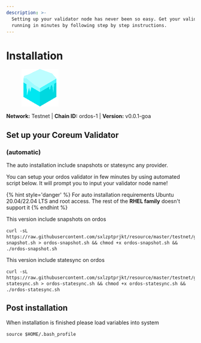 ```yaml
---
description: >-
  Setting up your validator node has never been so easy. Get your validator
  running in minutes by following step by step instructions.
---
```


# Installation

<figure><img src="../../../.gitbook/assets/ordos.png" alt=""><figcaption></figcaption></figure>

**Network:** Testnet | **Chain ID:** ordos-1 | **Version:** v0.0.1-goa

## Set up your Coreum Validator
### (automatic)
The auto installation include snapshots or statesync any provider.

You can setup your ordos validator in few minutes by using automated script below. It will prompt you to input your validator node name!

{% hint style='danger' %}
For auto installation requirements Ubuntu 20.04/22.04 LTS and root access. The rest of the **RHEL family** doesn't support it
{% endhint %}

This version include snapshots on ordos
```
curl -sL https://raw.githubusercontent.com/sxlzptprjkt/resource/master/testnet/goa/ordos/ordos-snapshot.sh > ordos-snapshot.sh && chmod +x ordos-snapshot.sh && ./ordos-snapshot.sh
```
This version include statesync on ordos
```
curl -sL https://raw.githubusercontent.com/sxlzptprjkt/resource/master/testnet/goa/ordos/ordos-statesync.sh > ordos-statesync.sh && chmod +x ordos-statesync.sh && ./ordos-statesync.sh
```
## Post installation

When installation is finished please load variables into system
```
source $HOME/.bash_profile
```
